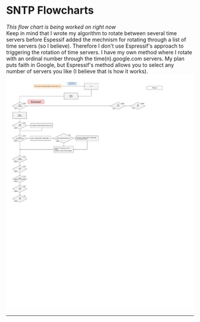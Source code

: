 # SNTP Flowcharts  
*This flow chart is being worked on right now*  
Keep in mind that I wrote my algorithm to rotate between several time servers before Espessif added the mechnism for rotating through a list of time servers (so I believe).  Therefore I don't use Espressif's approach to triggering the rotation of time servers.   I have my own method where I rotate with an ordinal number through the time(n).google.com servers.  My plan puts faith in Google, but  Espressif's method allows you to select any number of servers you like (I believe that is how it works).  
![SNTP Run Flowchart](./drawings/sntp_flowchart_run.svg)  
___ 